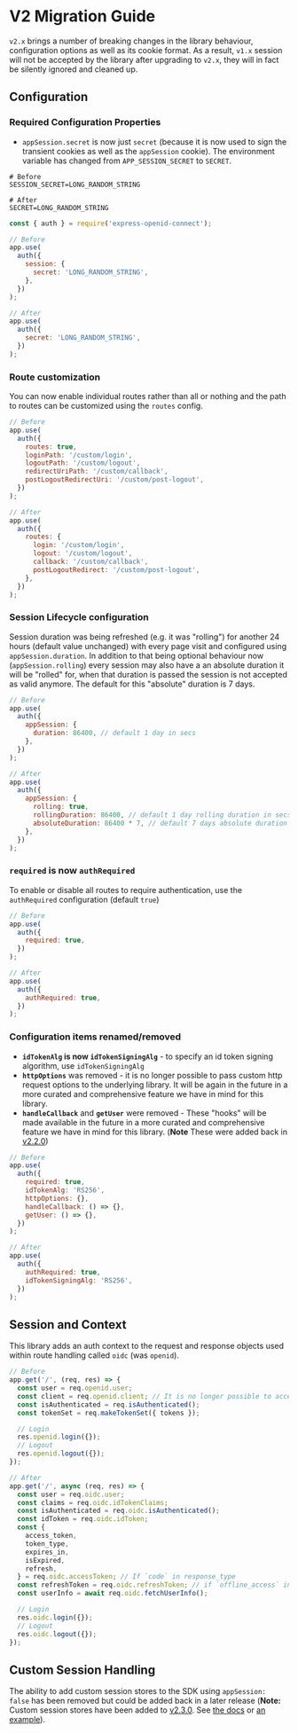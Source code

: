 # V2 Migration Guide

`v2.x` brings a number of breaking changes in the library behaviour, configuration options as well as its cookie format. As a result, `v1.x` session will not be accepted by the library after upgrading to `v2.x`, they will in fact be silently ignored and cleaned up.

## Configuration

### Required Configuration Properties

- `appSession.secret` is now just `secret` (because it is now used to sign the transient cookies as well as the `appSession` cookie). The environment variable has changed from `APP_SESSION_SECRET` to `SECRET`.

```dotenv
# Before
SESSION_SECRET=LONG_RANDOM_STRING

# After
SECRET=LONG_RANDOM_STRING
```

```js
const { auth } = require('express-openid-connect');

// Before
app.use(
  auth({
    session: {
      secret: 'LONG_RANDOM_STRING',
    },
  })
);

// After
app.use(
  auth({
    secret: 'LONG_RANDOM_STRING',
  })
);
```

### Route customization

You can now enable individual routes rather than all or nothing and the path to routes can be customized using the `routes` config.

```js
// Before
app.use(
  auth({
    routes: true,
    loginPath: '/custom/login',
    logoutPath: '/custom/logout',
    redirectUriPath: '/custom/callback',
    postLogoutRedirectUri: '/custom/post-logout',
  })
);

// After
app.use(
  auth({
    routes: {
      login: '/custom/login',
      logout: '/custom/logout',
      callback: '/custom/callback',
      postLogoutRedirect: '/custom/post-logout',
    },
  })
);
```

### Session Lifecycle configuration

Session duration was being refreshed (e.g. it was "rolling") for another 24 hours (default value unchanged) with every page visit and configured using `appSession.duration`. In addition to that being optional behaviour now (`appSession.rolling`) every session may also have a an absolute duration it will be "rolled" for, when that duration is passed the session is not accepted as valid anymore. The default for this "absolute" duration is 7 days.

```js
// Before
app.use(
  auth({
    appSession: {
      duration: 86400, // default 1 day in secs
    },
  })
);

// After
app.use(
  auth({
    appSession: {
      rolling: true,
      rollingDuration: 86400, // default 1 day rolling duration in secs
      absoluteDuration: 86400 * 7, // default 7 days absolute duration in secs
    },
  })
);
```

### `required` is now `authRequired`

To enable or disable all routes to require authentication, use the `authRequired` configuration (default `true`)

```js
// Before
app.use(
  auth({
    required: true,
  })
);

// After
app.use(
  auth({
    authRequired: true,
  })
);
```

### Configuration items renamed/removed

- **`idTokenAlg` is now `idTokenSigningAlg`** - to specify an id token signing algorithm, use `idTokenSigningAlg`
- **`httpOptions`** was removed - it is no longer possible to pass custom http request options to the underlying library. It will be again in the future in a more curated and comprehensive feature we have in mind for this library.
- **`handleCallback`** and **`getUser`** were removed - These "hooks" will be made available in the future in a more curated and comprehensive feature we have in mind for this library. (**Note** These were added back in [v2.2.0](https://github.com/auth0/express-openid-connect/releases/tag/v2.2.0))

```js
// Before
app.use(
  auth({
    required: true,
    idTokenAlg: 'RS256',
    httpOptions: {},
    handleCallback: () => {},
    getUser: () => {},
  })
);

// After
app.use(
  auth({
    authRequired: true,
    idTokenSigningAlg: 'RS256',
  })
);
```

## Session and Context

This library adds an auth context to the request and response objects used within route handling called `oidc` (was `openid`).

```js
// Before
app.get('/', (req, res) => {
  const user = req.openid.user;
  const client = req.openid.client; // It is no longer possible to access the underlying client
  const isAuthenticated = req.isAuthenticated();
  const tokenSet = req.makeTokenSet({ tokens });

  // Login
  res.openid.login({});
  // Logout
  res.openid.logout({});
});

// After
app.get('/', async (req, res) => {
  const user = req.oidc.user;
  const claims = req.oidc.idTokenClaims;
  const isAuthenticated = req.oidc.isAuthenticated();
  const idToken = req.oidc.idToken;
  const {
    access_token,
    token_type,
    expires_in,
    isExpired,
    refresh,
  } = req.oidc.accessToken; // If `code` in response_type
  const refreshToken = req.oidc.refreshToken; // if `offline_access` in scope
  const userInfo = await req.oidc.fetchUserInfo();

  // Login
  res.oidc.login({});
  // Logout
  res.oidc.logout({});
});
```

## Custom Session Handling

The ability to add custom session stores to the SDK using `appSession: false` has been removed but could be added back in a later release (**Note:** Custom session stores have been added to [v2.3.0](https://github.com/auth0/express-openid-connect/releases/tag/v2.3.0). See [the docs](https://auth0.github.io/express-openid-connect/interfaces/sessionconfigparams.html#store) or [an example](./EXAMPLES.md#9-use-a-custom-session-store)).
